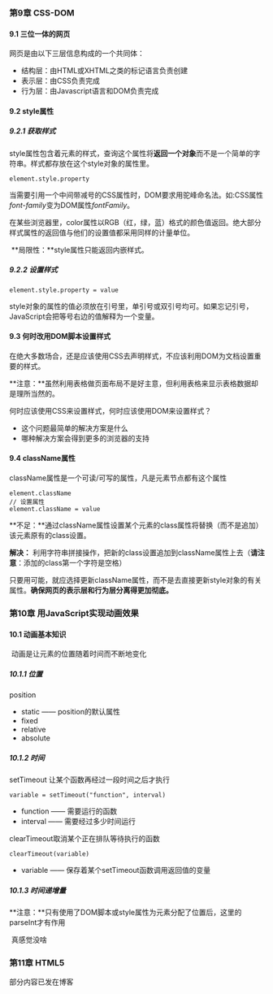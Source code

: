 ### 第9章	CSS-DOM

#### 9.1	三位一体的网页

网页是由以下三层信息构成的一个共同体：

- 结构层：由HTML或XHTML之类的标记语言负责创建
- 表示层：由CSS负责完成
- 行为层：由Javascript语言和DOM负责完成



#### 9.2	style属性

##### 9.2.1	获取样式

​	style属性包含着元素的样式，查询这个属性将**返回一个对象**而不是一个简单的字符串。样式都存放在这个style对象的属性里。

```
element.style.property
```

​	当需要引用一个中间带减号的CSS属性时，DOM要求用驼峰命名法。如:CSS属性*font-family*变为DOM属性*fontFamily*。

​	在某些浏览器里，color属性以RGB（红，绿，蓝）格式的颜色值返回。绝大部分样式属性的返回值与他们的设置值都采用同样的计量单位。

​	**局限性：**style属性只能返回内嵌样式。



##### 9.2.2	设置样式

```
element.style.property = value
```

style对象的属性的值必须放在引号里，单引号或双引号均可。如果忘记引号，JavaScript会把等号右边的值解释为一个变量。



#### 9.3	何时改用DOM脚本设置样式

在绝大多数场合，还是应该使用CSS去声明样式，不应该利用DOM为文档设置重要的样式。

**注意：**虽然利用表格做页面布局不是好主意，但利用表格来显示表格数据却是理所当然的。

何时应该使用CSS来设置样式，何时应该使用DOM来设置样式？

- 这个问题最简单的解决方案是什么
- 哪种解决方案会得到更多的浏览器的支持



#### 9.4	className属性

className属性是一个可读/可写的属性，凡是元素节点都有这个属性

```
element.className
// 设置属性
element.className = value
```

**不足：**通过className属性设置某个元素的class属性将替换（而不是追加）该元素原有的class设置。

**解决：** 利用字符串拼接操作，把新的class设置追加到className属性上去（**请注意**：添加的class第一个字符是空格）

只要用可能，就应选择更新className属性，而不是去直接更新style对象的有关属性。**确保网页的表示层和行为层分离得更加彻底。**



### 第10章	用JavaScript实现动画效果

#### 10.1	动画基本知识

​	动画是让元素的位置随着时间而不断地变化

##### 10.1.1	位置

position

- static	——	position的默认属性
- fixed
- relative 
- absolute



##### 10.1.2	时间

setTimeout 让某个函数再经过一段时间之后才执行

```
variable = setTimeout("function", interval)
```

- function —— 需要运行的函数
- interval —— 需要经过多少时间运行

clearTimeout取消某个正在排队等待执行的函数

```
clearTimeout(variable)
```

-	variable —— 保存着某个setTimeout函数调用返回值的变量



##### 10.1.3	时间递增量

**注意：**只有使用了DOM脚本或style属性为元素分配了位置后，这里的parseInt才有作用

​	真感觉没啥



### 第11章	HTML5

部分内容已发在博客
